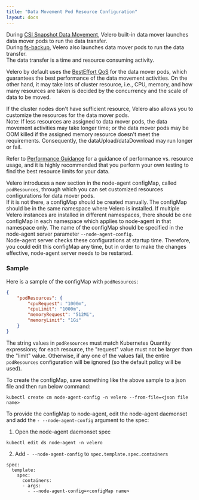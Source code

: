 ```yaml
---
title: "Data Movement Pod Resource Configuration"
layout: docs
---
```


During [CSI Snapshot Data Movement][1], Velero built-in data mover launches data mover pods to run the data transfer.  
During [fs-backup][2], Velero also launches data mover pods to run the data transfer.  
The data transfer is a time and resource consuming activity.  

Velero by default uses the [BestEffort QoS][2] for the data mover pods, which guarantees the best performance of the data movement activities. On the other hand, it may take lots of cluster resource, i.e., CPU, memory, and how many resources are taken is decided by the concurrency and the scale of data to be moved.  

If the cluster nodes don't have sufficient resource, Velero also allows you to customize the resources for the data mover pods.    
Note: If less resources are assigned to data mover pods, the data movement activities may take longer time; or the data mover pods may be OOM killed if the assigned memory resource doesn't meet the requirements. Consequently, the dataUpload/dataDownload may run longer or fail.  

Refer to [Performance Guidance][3] for a guidance of performance vs. resource usage, and it is highly recommended that you perform your own testing to find the best resource limits for your data.  

Velero introduces a new section in the node-agent configMap, called ```podResources```, through which you can set customized resources configurations for data mover pods.  
If it is not there, a configMap should be created manually. The configMap should be in the same namespace where Velero is installed. If multiple Velero instances are installed in different namespaces, there should be one configMap in each namespace which applies to node-agent in that namespace only. The name of the configMap should be specified in the node-agent server parameter ```--node-agent-config```.  
Node-agent server checks these configurations at startup time. Therefore, you could edit this configMap any time, but in order to make the changes effective, node-agent server needs to be restarted.  

### Sample
Here is a sample of the configMap with ```podResources```:  
```json
{
    "podResources": {
        "cpuRequest": "1000m",
        "cpuLimit": "1000m",
        "memoryRequest": "512Mi",
        "memoryLimit": "1Gi"        
    }
}
```

The string values in ```podResources``` must match Kubernetes Quantity expressions; for each resource, the "request" value must not be larger than the "limit" value. Otherwise, if any one of the values fail, the entire ```podResources``` configuration will be ignored (so the default policy will be used).  

To create the configMap, save something like the above sample to a json file and then run below command:
```
kubectl create cm node-agent-config -n velero --from-file=<json file name>
```

To provide the configMap to node-agent, edit the node-agent daemonset and add the ```- --node-agent-config``` argument to the spec:
1. Open the node-agent daemonset spec  
```
kubectl edit ds node-agent -n velero
```
2. Add ```- --node-agent-config``` to ```spec.template.spec.containers```  
```
spec:
  template:
    spec:
      containers:
      - args:
        - --node-agent-config=<configMap name>
```

[1]: csi-snapshot-data-movement.md
[2]: file-system-backup.md
[3]: https://kubernetes.io/docs/concepts/workloads/pods/pod-qos/
[4]: performance-guidance.md
